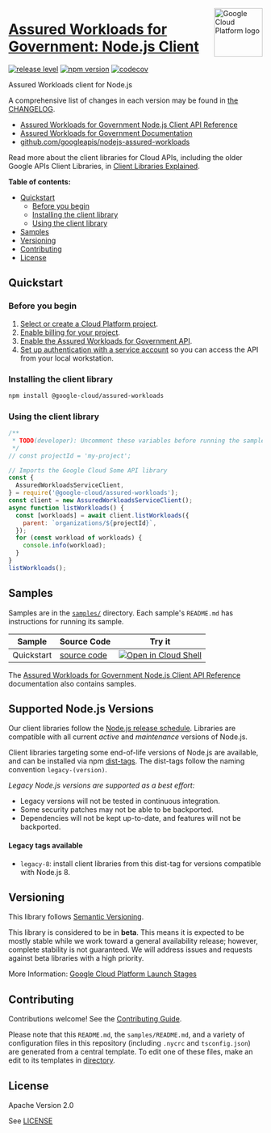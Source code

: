 [//]: # "This README.md file is auto-generated, all changes to this file will be lost."
[//]: # "To regenerate it, use `python -m synthtool`."
<img src="https://avatars2.githubusercontent.com/u/2810941?v=3&s=96" alt="Google Cloud Platform logo" title="Google Cloud Platform" align="right" height="96" width="96"/>

# [Assured Workloads for Government: Node.js Client](https://github.com/googleapis/nodejs-assured-workloads)

[![release level](https://img.shields.io/badge/release%20level-beta-yellow.svg?style=flat)](https://cloud.google.com/terms/launch-stages)
[![npm version](https://img.shields.io/npm/v/@google-cloud/assured-workloads.svg)](https://www.npmjs.org/package/@google-cloud/assured-workloads)
[![codecov](https://img.shields.io/codecov/c/github/googleapis/nodejs-assured-workloads/main.svg?style=flat)](https://codecov.io/gh/googleapis/nodejs-assured-workloads)




Assured Workloads client for Node.js


A comprehensive list of changes in each version may be found in
[the CHANGELOG](https://github.com/googleapis/nodejs-assured-workloads/blob/main/CHANGELOG.md).

* [Assured Workloads for Government Node.js Client API Reference][client-docs]
* [Assured Workloads for Government Documentation][product-docs]
* [github.com/googleapis/nodejs-assured-workloads](https://github.com/googleapis/nodejs-assured-workloads)

Read more about the client libraries for Cloud APIs, including the older
Google APIs Client Libraries, in [Client Libraries Explained][explained].

[explained]: https://cloud.google.com/apis/docs/client-libraries-explained

**Table of contents:**


* [Quickstart](#quickstart)
  * [Before you begin](#before-you-begin)
  * [Installing the client library](#installing-the-client-library)
  * [Using the client library](#using-the-client-library)
* [Samples](#samples)
* [Versioning](#versioning)
* [Contributing](#contributing)
* [License](#license)

## Quickstart

### Before you begin

1.  [Select or create a Cloud Platform project][projects].
1.  [Enable billing for your project][billing].
1.  [Enable the Assured Workloads for Government API][enable_api].
1.  [Set up authentication with a service account][auth] so you can access the
    API from your local workstation.

### Installing the client library

```bash
npm install @google-cloud/assured-workloads
```


### Using the client library

```javascript
/**
 * TODO(developer): Uncomment these variables before running the sample.
 */
// const projectId = 'my-project';

// Imports the Google Cloud Some API library
const {
  AssuredWorkloadsServiceClient,
} = require('@google-cloud/assured-workloads');
const client = new AssuredWorkloadsServiceClient();
async function listWorkloads() {
  const [workloads] = await client.listWorkloads({
    parent: `organizations/${projectId}`,
  });
  for (const workload of workloads) {
    console.info(workload);
  }
}
listWorkloads();

```



## Samples

Samples are in the [`samples/`](https://github.com/googleapis/nodejs-assured-workloads/tree/main/samples) directory. Each sample's `README.md` has instructions for running its sample.

| Sample                      | Source Code                       | Try it |
| --------------------------- | --------------------------------- | ------ |
| Quickstart | [source code](https://github.com/googleapis/nodejs-assured-workloads/blob/main/samples/quickstart.js) | [![Open in Cloud Shell][shell_img]](https://console.cloud.google.com/cloudshell/open?git_repo=https://github.com/googleapis/nodejs-assured-workloads&page=editor&open_in_editor=samples/quickstart.js,samples/README.md) |



The [Assured Workloads for Government Node.js Client API Reference][client-docs] documentation
also contains samples.

## Supported Node.js Versions

Our client libraries follow the [Node.js release schedule](https://nodejs.org/en/about/releases/).
Libraries are compatible with all current _active_ and _maintenance_ versions of
Node.js.

Client libraries targeting some end-of-life versions of Node.js are available, and
can be installed via npm [dist-tags](https://docs.npmjs.com/cli/dist-tag).
The dist-tags follow the naming convention `legacy-(version)`.

_Legacy Node.js versions are supported as a best effort:_

* Legacy versions will not be tested in continuous integration.
* Some security patches may not be able to be backported.
* Dependencies will not be kept up-to-date, and features will not be backported.

#### Legacy tags available

* `legacy-8`: install client libraries from this dist-tag for versions
  compatible with Node.js 8.

## Versioning

This library follows [Semantic Versioning](http://semver.org/).



This library is considered to be in **beta**. This means it is expected to be
mostly stable while we work toward a general availability release; however,
complete stability is not guaranteed. We will address issues and requests
against beta libraries with a high priority.




More Information: [Google Cloud Platform Launch Stages][launch_stages]

[launch_stages]: https://cloud.google.com/terms/launch-stages

## Contributing

Contributions welcome! See the [Contributing Guide](https://github.com/googleapis/nodejs-assured-workloads/blob/main/CONTRIBUTING.md).

Please note that this `README.md`, the `samples/README.md`,
and a variety of configuration files in this repository (including `.nycrc` and `tsconfig.json`)
are generated from a central template. To edit one of these files, make an edit
to its templates in
[directory](https://github.com/googleapis/synthtool).

## License

Apache Version 2.0

See [LICENSE](https://github.com/googleapis/nodejs-assured-workloads/blob/main/LICENSE)

[client-docs]: https://cloud.google.com/nodejs/docs/reference/assured-workloads/latest
[product-docs]: https://cloud.google.com/assured-workloads/docs
[shell_img]: https://gstatic.com/cloudssh/images/open-btn.png
[projects]: https://console.cloud.google.com/project
[billing]: https://support.google.com/cloud/answer/6293499#enable-billing
[enable_api]: https://console.cloud.google.com/flows/enableapi?apiid=assuredworkloads.googleapis.com
[auth]: https://cloud.google.com/docs/authentication/getting-started

